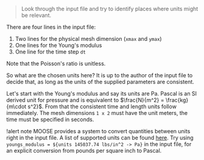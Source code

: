 >  Look through the input file and try to identify places where units might be
>  relevant.

There are four lines in the input file:

1. Two lines for the physical mesh dimension (`xmax` and `ymax`)
2. One lines for the Young's modulus
3. One line for the time step `dt`

Note that the Poisson's ratio is unitless.

So what are the chosen units here? It is up to the author of the input file to
decide that, as long as the units of the supplied parameters are consistent.

Let's start with the Young's modulus and say its units are Pa. Pascal is an SI
derived unit for pressure and is equivalent to
$\frac{N}{m^2} = \frac{kg}{m\cdot s^2}$.
From that the consistent time and length units follow immediately.  The
mesh dimensions `1 x 2` must have the unit meters, the time must be specified in
seconds.

!alert note
MOOSE provides a system to convert quantities between units right in the input
file. A list of supported units can be found [here](utils/Units.md). Try using
`youngs_modulus = ${units 145037.74 lbs/in^2 -> Pa}` in the input file, for an
explicit conversion from pounds per square inch to Pascal.
